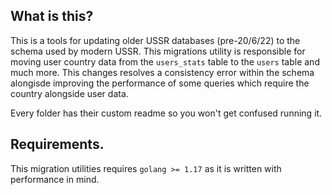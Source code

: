 ## What is this?
This is a tools for updating older USSR databases (pre-20/6/22) to the schema used by modern USSR.
This migrations utility is responsible for moving user country data from the `users_stats` table to the `users` table and much more.
This changes resolves a consistency error within the schema alongisde improving the performance of some queries which require the country alongside
user data.

Every folder has their custom readme so you won't get confused running it.

## Requirements.

This migration utilities requires `golang >= 1.17` as it is written with performance in mind.
